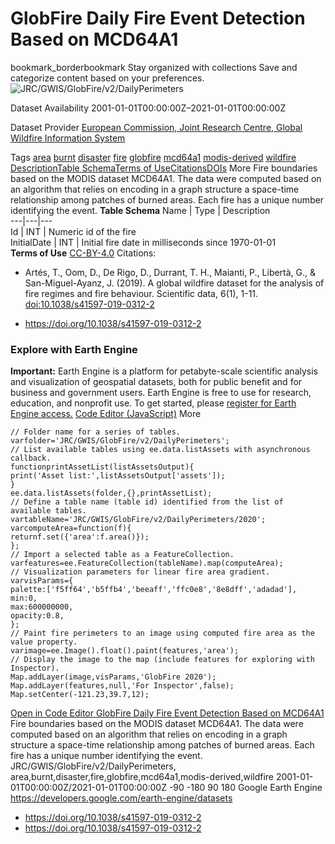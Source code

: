  
#  GlobFire Daily Fire Event Detection Based on MCD64A1 
bookmark_borderbookmark Stay organized with collections  Save and categorize content based on your preferences.
![JRC/GWIS/GlobFire/v2/DailyPerimeters](https://developers.google.com/earth-engine/datasets/images/JRC/JRC_GWIS_GlobFire_v2_DailyPerimeters_sample.png) 

Dataset Availability
    2001-01-01T00:00:00Z–2021-01-01T00:00:00Z 

Dataset Provider
     [ European Commission, Joint Research Centre, Global Wildfire Information System ](https://doi.org/10.1038/s41597-019-0312-2) 

Tags
     [area](https://developers.google.com/earth-engine/datasets/tags/area) [burnt](https://developers.google.com/earth-engine/datasets/tags/burnt) [disaster](https://developers.google.com/earth-engine/datasets/tags/disaster) [fire](https://developers.google.com/earth-engine/datasets/tags/fire) [globfire](https://developers.google.com/earth-engine/datasets/tags/globfire) [mcd64a1](https://developers.google.com/earth-engine/datasets/tags/mcd64a1) [modis-derived](https://developers.google.com/earth-engine/datasets/tags/modis-derived) [wildfire](https://developers.google.com/earth-engine/datasets/tags/wildfire)
[Description](https://developers.google.com/earth-engine/datasets/catalog/JRC_GWIS_GlobFire_v2_DailyPerimeters#description)[Table Schema](https://developers.google.com/earth-engine/datasets/catalog/JRC_GWIS_GlobFire_v2_DailyPerimeters#table-schema)[Terms of Use](https://developers.google.com/earth-engine/datasets/catalog/JRC_GWIS_GlobFire_v2_DailyPerimeters#terms-of-use)[Citations](https://developers.google.com/earth-engine/datasets/catalog/JRC_GWIS_GlobFire_v2_DailyPerimeters#citations)[DOIs](https://developers.google.com/earth-engine/datasets/catalog/JRC_GWIS_GlobFire_v2_DailyPerimeters#dois) More
Fire boundaries based on the MODIS dataset MCD64A1. The data were computed based on an algorithm that relies on encoding in a graph structure a space-time relationship among patches of burned areas.
Each fire has a unique number identifying the event.
**Table Schema**
Name | Type | Description  
---|---|---  
Id | INT | Numeric id of the fire  
InitialDate | INT | Initial fire date in milliseconds since 1970-01-01  
**Terms of Use**
[CC-BY-4.0](https://spdx.org/licenses/CC-BY-4.0.html)
Citations:
  * Artés, T., Oom, D., De Rigo, D., Durrant, T. H., Maianti, P., Libertà, G., & San-Miguel-Ayanz, J. (2019). A global wildfire dataset for the analysis of fire regimes and fire behaviour. Scientific data, 6(1), 1-11. [doi:10.1038/s41597-019-0312-2](https://doi.org/10.1038/s41597-019-0312-2)


  * [ https://doi.org/10.1038/s41597-019-0312-2 ](https://doi.org/10.1038/s41597-019-0312-2)


### Explore with Earth Engine
**Important:** Earth Engine is a platform for petabyte-scale scientific analysis and visualization of geospatial datasets, both for public benefit and for business and government users. Earth Engine is free to use for research, education, and nonprofit use. To get started, please [register for Earth Engine access.](https://console.cloud.google.com/earth-engine)
[Code Editor (JavaScript)](https://developers.google.com/earth-engine/datasets/catalog/JRC_GWIS_GlobFire_v2_DailyPerimeters#code-editor-javascript-sample) More
```
// Folder name for a series of tables.
varfolder='JRC/GWIS/GlobFire/v2/DailyPerimeters';
// List available tables using ee.data.listAssets with asynchronous callback.
functionprintAssetList(listAssetsOutput){
print('Asset list:',listAssetsOutput['assets']);
}
ee.data.listAssets(folder,{},printAssetList);
// Define a table name (table id) identified from the list of available tables.
vartableName='JRC/GWIS/GlobFire/v2/DailyPerimeters/2020';
varcomputeArea=function(f){
returnf.set({'area':f.area()});
};
// Import a selected table as a FeatureCollection.
varfeatures=ee.FeatureCollection(tableName).map(computeArea);
// Visualization parameters for linear fire area gradient.
varvisParams={
palette:['f5ff64','b5ffb4','beeaff','ffc0e8','8e8dff','adadad'],
min:0,
max:600000000,
opacity:0.8,
};
// Paint fire perimeters to an image using computed fire area as the value property.
varimage=ee.Image().float().paint(features,'area');
// Display the image to the map (include features for exploring with Inspector).
Map.addLayer(image,visParams,'GlobFire 2020');
Map.addLayer(features,null,'For Inspector',false);
Map.setCenter(-121.23,39.7,12);
```
[ Open in Code Editor ](https://code.earthengine.google.com/?scriptPath=Examples:Datasets/JRC/JRC_GWIS_GlobFire_v2_DailyPerimeters)
[ GlobFire Daily Fire Event Detection Based on MCD64A1 ](https://developers.google.com/earth-engine/datasets/catalog/JRC_GWIS_GlobFire_v2_DailyPerimeters)
Fire boundaries based on the MODIS dataset MCD64A1. The data were computed based on an algorithm that relies on encoding in a graph structure a space-time relationship among patches of burned areas. Each fire has a unique number identifying the event.
JRC/GWIS/GlobFire/v2/DailyPerimeters, area,burnt,disaster,fire,globfire,mcd64a1,modis-derived,wildfire 
2001-01-01T00:00:00Z/2021-01-01T00:00:00Z
-90 -180 90 180 
Google Earth Engine
https://developers.google.com/earth-engine/datasets
  * [ https://doi.org/10.1038/s41597-019-0312-2 ](https://doi.org/https://doi.org/10.1038/s41597-019-0312-2)
  * [ https://doi.org/10.1038/s41597-019-0312-2 ](https://doi.org/https://developers.google.com/earth-engine/datasets/catalog/JRC_GWIS_GlobFire_v2_DailyPerimeters)


